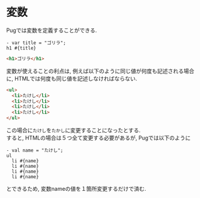 # 変数
Pugでは変数を定義することができる.

```
- var title = "ゴリラ";
h1 #{title}
```

```html
<h1>ゴリラ</h1>
```

変数が使えることの利点は, 例えば以下のように同じ値が何度も記述される場合に, HTMLでは何度も同じ値を記述しなければならない.

```html
<ul>
  <li>たけし</li>
  <li>たけし</li>
  <li>たけし</li>
  <li>たけし</li>
</ul>
```

この場合に`たけし`を`たかし`に変更することになったとする.  
すると, HTMLの場合は５つ全て変更する必要があるが, Pugでは以下のように

```
- val name = "たけし";
ul
  li #{name}
  li #{name}
  li #{name}
  li #{name}
```

とできるため, 変数nameの値を１箇所変更するだけで済む.

